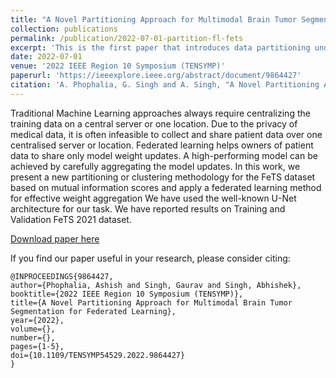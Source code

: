 ```yaml
---
title: "A Novel Partitioning Approach for Multimodal Brain Tumor Segmentation for Federated Learning"
collection: publications
permalink: /publication/2022-07-01-partition-fl-fets
excerpt: 'This is the first paper that introduces data partitioning under the FL framework on the FeTS dataset.'
date: 2022-07-01
venue: '2022 IEEE Region 10 Symposium (TENSYMP)'
paperurl: 'https://ieeexplore.ieee.org/abstract/document/9864427'
citation: 'A. Phophalia, G. Singh and A. Singh, "A Novel Partitioning Approach for Multimodal Brain Tumor Segmentation for Federated Learning," 2022 IEEE Region 10 Symposium (TENSYMP), 2022, pp. 1-5, doi: 10.1109/TENSYMP54529.2022.9864427'
---
```

Traditional Machine Learning approaches always require centralizing the training data on a central server or one location. Due to the privacy of medical data, it is often infeasible to collect and share patient data over one centralised server or location. Federated learning helps owners of patient data to share only model weight updates. A high-performing model can be achieved by carefully aggregating the model updates. In this work, we present a new partitioning or clustering methodology for the FeTS dataset based on mutual information scores and apply a federated learning method for effective weight aggregation We have used the well-known U-Net architecture for our task. We have reported results on Training and Validation FeTS 2021 dataset.

[Download paper here](https://ieeexplore.ieee.org/abstract/document/9864427)

If you find our paper useful in your research, please consider citing:
```
@INPROCEEDINGS{9864427,  
author={Phophalia, Ashish and Singh, Gaurav and Singh, Abhishek},  
booktitle={2022 IEEE Region 10 Symposium (TENSYMP)},   
title={A Novel Partitioning Approach for Multimodal Brain Tumor Segmentation for Federated Learning},   
year={2022},  
volume={},  
number={},  
pages={1-5},  
doi={10.1109/TENSYMP54529.2022.9864427}
}
```
